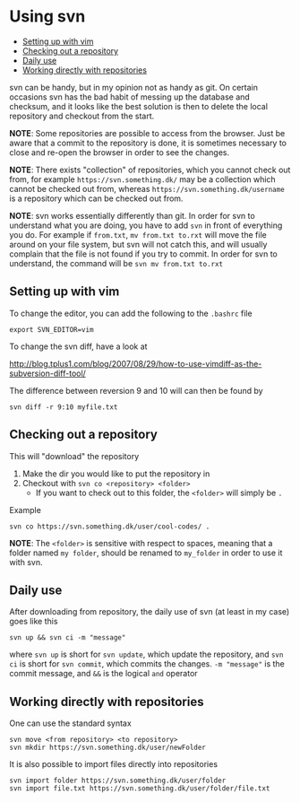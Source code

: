 # Using svn

* [Setting up with vim](#setting-up-with-vim)
* [Checking out a repository](#checking-out-a-repository)
* [Daily use](#daily-use)
* [Working directly with repositories](#working-directly-with-repositories)

svn can be handy, but in my opinion not as handy as git. On certain occasions
svn has the bad habit of messing up the database and checksum, and it looks
like the best solution is then to delete the local repository and checkout from
the start.

**NOTE**: Some repositories are possible to access from the browser. Just be
aware that a commit to the repository is done, it is sometimes necessary to
close and re-open the browser in order to see the changes.

**NOTE**: There exists "collection" of repositories, which you cannot check out
from, for example `https://svn.something.dk/` may be a collection which cannot
be checked out from, whereas `https://svn.something.dk/username` is a
repository which can be checked out from.

**NOTE**: svn works essentially differently than git. In order for svn to
understand what you are doing, you have to add `svn` in front of everything you
do. For example if `from.txt`, `mv from.txt to.rxt` will move the file around
on your file system, but svn will not catch this, and will usually complain that
the file is not found if you try to commit. In order for svn to understand, the
command will be `svn mv from.txt to.rxt`

## Setting up with vim
To change the editor, you can add the following to the `.bashrc` file

```
export SVN_EDITOR=vim
```

To change the svn diff, have a look at

http://blog.tplus1.com/blog/2007/08/29/how-to-use-vimdiff-as-the-subversion-diff-tool/

The difference between reversion 9 and 10 will can then be found by

```
svn diff -r 9:10 myfile.txt
```

## Checking out a repository
This will "download" the repository
1. Make the dir you would like to put the repository in
2. Checkout with `svn co <repository> <folder>`
   * If you want to check out to this folder, the `<folder>` will simply be `.`

Example
```
svn co https://svn.something.dk/user/cool-codes/ .
```

**NOTE**: The `<folder>` is sensitive with respect to spaces, meaning that a
folder named `my folder`, should be renamed to `my_folder` in order to use it
with svn.

## Daily use
After downloading from repository, the daily use of svn (at least in my case)
goes like this

```
svn up && svn ci -m "message"
```

where `svn up` is short for `svn update`, which update the repository, and
`svn ci` is short for `svn commit`, which commits the changes. `-m "message"`
is the commit message, and `&&` is the logical `and` operator

## Working directly with repositories
One can use the standard syntax

```
svn move <from repository> <to repository>
svn mkdir https://svn.something.dk/user/newFolder
```

It is also possible to import files directly into repositories
```
svn import folder https://svn.something.dk/user/folder
svn import file.txt https://svn.something.dk/user/folder/file.txt
```
